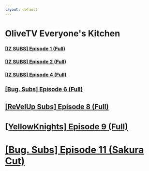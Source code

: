 ```yaml
---
layout: default
---
```


# OliveTV Everyone's Kitchen


<h3><a href="./everyone's kitchen episode 1.html">[IZ SUBS] Episode 1 (Full)</a></h3>
<h3><a href="./everyone's kitchen episode 2.html">[IZ SUBS] Episode 2 (Full)</a></h3>
<h3><a href="./everyone's kitchen episode 4.html">[IZ SUBS] Episode 4 (Full)
<h3><a href="./everyone's kitchen episode 6.html">[Bug. Subs] Episode 6 (Full) 
<h3><a href="./everyone's kitchen episode 8.html">[ReVelUp Subs] Episode 8 (Full)
<h3><a href="./everyone's kitchen episode 9.html">[YellowKnights] Episode 9 (Full)
<h3><a href="./everyone's kitchen episode 11.html">[Bug. Subs] Episode 11 (Sakura Cut)
